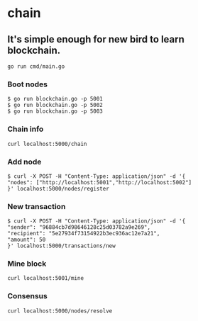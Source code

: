 # chain
## It's simple enough for new bird to learn blockchain.
```
go run cmd/main.go
```
### Boot nodes
```
$ go run blockchain.go -p 5001
$ go run blockchain.go -p 5002
$ go run blockchain.go -p 5003
```
### Chain info
```
curl localhost:5000/chain
```
### Add node
```
$ curl -X POST -H "Content-Type: application/json" -d '{
"nodes": ["http://localhost:5001","http://localhost:5002"]
}' localhost:5000/nodes/register
```
### New transaction
```
$ curl -X POST -H "Content-Type: application/json" -d '{
"sender": "96884cb7d98646128c25d03782a9e269",
"recipient": "5e27934f73154922b3ec936ac12e7a21",
"amount": 50
}' localhost:5000/transactions/new
```
### Mine block
```
curl localhost:5001/mine
```
### Consensus
```
curl localhost:5000/nodes/resolve
```

